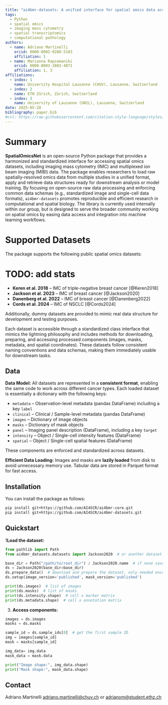```yaml
---
title: "ai4bmr-datasets: A unified interface for spatial omics data access for computer vision and machine learning"
tags:
  - Python
  - spatial omics
  - imaging mass cytometry
  - spatial transcriptomics
  - computational pathology
authors:
  - name: Adriano Martinelli
    orcid: 0000-0002-9288-5103
    affiliation: 1
  - name: Marianna Rapsomaniki
    orcid: 0000-0003-3883-4871
    affiliation: 1, 3
affiliations:
  - index: 1
    name: University Hospital Lausanne (CHUV), Lausanne, Switzerland
  - index: 2
    name: ETH Zürich, Zürich, Switzerland
  - index: 3
    name: University of Lausanne (UNIL), Lausanne, Switzerland
date: 2025-05-28
bibliography: paper.bib
#csl: https://raw.githubusercontent.com/citation-style-language/styles/master/nature.csl
---
```


# Summary

**SpatialOmicsNet** is an open-source Python package that provides a harmonized and standardized interface for accessing
spatial omics datasets, including imaging mass cytometry (IMC) and multiplexed ion beam imaging (MIBI) data. The
package enables researchers to load raw spatially-resolved omics data from multiple studies in a unified format, apply
and retrieve data structures ready for downstream analysis or model training. By
focusing on open-source raw data processing and enforcing common data schemas (e.g., standardized image and single-cell
data formats), `ai4bmr-datasets` promotes reproducible and efficient research in computational and spatial
biology. The library is currently used internally within our group, but is designed to serve the broader community
working on spatial omics by easing data access and integration into machine learning workflows.

# Supported Datasets

The package supports the following public spatial omics datasets:

# TODO: add stats

- **Keren et al. 2018** – IMC of triple-negative breast cancer [@Keren2018]
- **Jackson et al. 2023** – IMC of breast cancer [@Jackson2020]
- **Danenberg et al. 2022** – IMC of breast cancer [@Danenberg2022]
- **Cords et al. 2024** – IMC of NSCLC [@Cords2024]

Additionally, dummy datasets are provided to mimic real data structure for development and testing purposes.

Each dataset is accessible through a standardized class interface that mimics the lightning philosophy and includes
methods for downloading, preparing, and
accessing processed components (images, masks, metadata, and spatial coordinates). These datasets follow consistent
naming conventions and data schemas, making them immediately usable for downstream tasks.

## Data

**Data Model:** All datasets are represented in a **consistent format**, enabling the same code to work across different
cancer types. Each loaded dataset is essentially a dictionary with the following keys:

- `metadata` – Observation-level metadata (pandas DataFrame) including a key `label`
- `clinical` – Clinical / Sample-level metadata (pandas DataFrame)
- `images` – Dictionary of image objects
- `masks` – Dictionary of mask objects
- `panel` – Imaging panel description (DataFrame), including a key `target`
- `intensity` – Object / Single-cell intensity features (DataFrame)
- `spatial` – Object / Single-cell spatial features (DataFrame)

These components are enforced and standardized across datasets.

**Efficient Data Loading:** Images and masks are **lazily loaded** from disk to avoid unnecessary memory use. Tabular
data are stored in Parquet format for fast access.

## Installation

You can install the package as follows:

```bash
pip install git+https://github.com/AI4SCR/ai4bmr-core.git 
pip install git+https://github.com/AI4SCR/ai4bmr-datasets.git
```

## Quickstart

1**Load the dataset:**

```python
from pathlib import Path
from ai4bmr_datasets.datasets import Jackson2020  # or another dataset class

base_dir = Path("/path/to/root_dir") / Jackson2020.name  # if none saved to `~/.cache/ai4bmr-datasets/<DATASET_NAME>`
ds = Jackson2020(base_dir=base_dir)
ds.prepare_data()  # download and prepare the dataset, only needed once
ds.setup(image_version='published', mask_version='published')

print(ds.images)  # list of images
print(ds.masks)  # list of masks
print(ds.intensity.shape)  # cell x marker matrix
print(ds.metadata.shape)  # cell x annotation matrix
```

3. **Access components:**

```python
images = ds.images
masks = ds.masks

sample_id = ds.sample_ids[0]  # get the first sample ID
img = images[sample_id]
mask = masks[sample_id]

img_data= img.data
mask_data = mask.data

print("Image shape:", img_data.shape)
print("Mask shape:", mask_data.shape)
```

## Contact
Adriano Martinelli <adriano.martinelli@chuv.ch> or <adrianom@student.ethz.ch>


